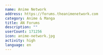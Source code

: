```yaml
---
name: Anime Network
address: https://forums.theanimenetwork.com
category: Anime & Manga
title: AN Forums
description: ""
userCount: 171256
icon: anime-network.jpg
activity: high
language: en
---
```

